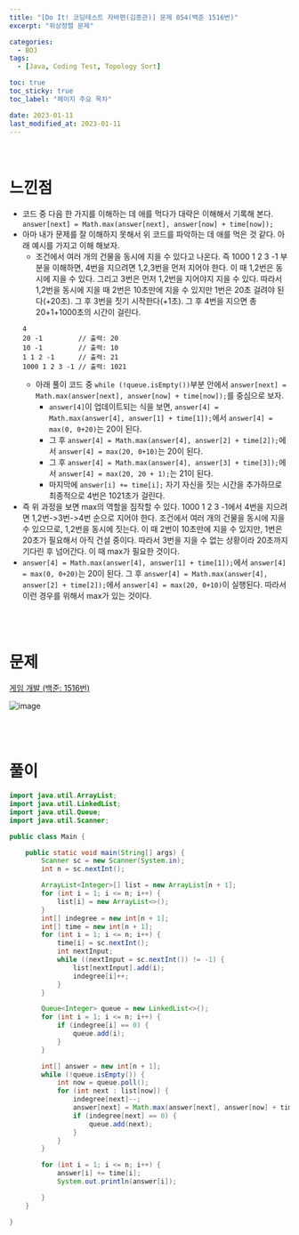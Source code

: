 ```yaml
---
title: "[Do It! 코딩테스트 자바편(김종관)] 문제 054(백준 1516번)"
excerpt: "위상정렬 문제"

categories:
  - BOJ
tags:
  - [Java, Coding Test, Topology Sort]

toc: true
toc_sticky: true
toc_label: "페이지 주요 목차"

date: 2023-01-11
last_modified_at: 2023-01-11
---
```


<br>

# 느낀점

- 코드 중 다음 한 가지를 이해하는 데 애를 먹다가 대략은 이해해서 기록해 본다. `answer[next] = Math.max(answer[next], answer[now] + time[now]);`
- 아마 내가 문제를 잘 이해하지 못해서 위 코드를 파악하는 데 애를 먹은 것 같다. 아래 예시를 가지고 이해 해보자.
  - 조건에서 여러 개의 건물을 동시에 지을 수 있다고 나온다. 즉 1000 1 2 3 -1 부분을 이해하면, 4번을 지으려면 1,2,3번을 먼저 지어야 한다. 이 때 1,2번은 동시에 지을 수 있다. 그리고 3번은 먼저 1,2번을 지어야지 지을 수 있다. 따라서 1,2번을 동시에 지을 때 2번은 10초만에 지을 수 있지만 1번은 20초 걸려야 된다(+20초). 그 후 3번을 짓기 시작한다(+1초). 그 후 4번을 지으면 총 20+1+1000초의 시간이 걸린다.
  ```
  4
  20 -1         // 출력: 20
  10 -1         // 출력: 10
  1 1 2 -1      // 출력: 21
  1000 1 2 3 -1 // 출력: 1021
  ```
  - 아래 풀이 코드 중 `while (!queue.isEmpty())`부분 안에서 `answer[next] = Math.max(answer[next], answer[now] + time[now]);`를 중심으로 보자.
    - `answer[4]`이 업데이트되는 식을 보면, `answer[4] = Math.max(answer[4], answer[1] + time[1]);`에서 `answer[4] = max(0, 0+20)`는 20이 된다.
    - 그 후 `answer[4] = Math.max(answer[4], answer[2] + time[2]);`에서 `answer[4] = max(20, 0+10)`는 20이 된다.
    - 그 후 `answer[4] = Math.max(answer[4], answer[3] + time[3]);`에서 `answer[4] = max(20, 20 + 1);`는 21이 된다.
    - 마지막에 `answer[i] += time[i];` 자기 자신을 짓는 시간을 추가하므로 최종적으로 4번은 1021초가 걸린다.
- 즉 위 과정을 보면 max의 역할을 짐작할 수 있다. 1000 1 2 3 -1에서 4번을 지으려면 1,2번->3번->4번 순으로 지어야 한다. 조건에서 여러 개의 건물을 동시에 지을 수 있으므로, 1,2번을 동시에 짓는다. 이 때 2번이 10초만에 지을 수 있지만, 1번은 20초가 필요해서 아직 건설 중이다. 따라서 3번을 지을 수 없는 상황이라 20초까지 기다린 후 넘어간다. 이 때 max가 필요한 것이다.
- `answer[4] = Math.max(answer[4], answer[1] + time[1]);`에서 `answer[4] = max(0, 0+20)`는 20이 된다. 그 후 `answer[4] = Math.max(answer[4], answer[2] + time[2]);`에서 `answer[4] = max(20, 0+10)`이 실행된다. 따라서 이런 경우를 위해서 max가 있는 것이다.

<br><br>

# 문제

[게임 개발 (백준: 1516번)](https://www.acmicpc.net/problem/1516)

![image](https://user-images.githubusercontent.com/112764753/211702695-ae441928-468d-4232-8e8a-c8223c3cadbb.png)

<br><br>

# 풀이

```java
import java.util.ArrayList;
import java.util.LinkedList;
import java.util.Queue;
import java.util.Scanner;

public class Main {

    public static void main(String[] args) {
        Scanner sc = new Scanner(System.in);
        int n = sc.nextInt();

        ArrayList<Integer>[] list = new ArrayList[n + 1];
        for (int i = 1; i <= n; i++) {
            list[i] = new ArrayList<>();
        }
        int[] indegree = new int[n + 1];
        int[] time = new int[n + 1];
        for (int i = 1; i <= n; i++) {
            time[i] = sc.nextInt();
            int nextInput;
            while ((nextInput = sc.nextInt()) != -1) {
                list[nextInput].add(i);
                indegree[i]++;
            }
        }

        Queue<Integer> queue = new LinkedList<>();
        for (int i = 1; i <= n; i++) {
            if (indegree[i] == 0) {
                queue.add(i);
            }
        }

        int[] answer = new int[n + 1];
        while (!queue.isEmpty()) {
            int now = queue.poll();
            for (int next : list[now]) {
                indegree[next]--;
                answer[next] = Math.max(answer[next], answer[now] + time[now]);
                if (indegree[next] == 0) {
                    queue.add(next);
                }
            }
        }

        for (int i = 1; i <= n; i++) {
            answer[i] += time[i];
            System.out.println(answer[i]);

        }
    }

}
```
